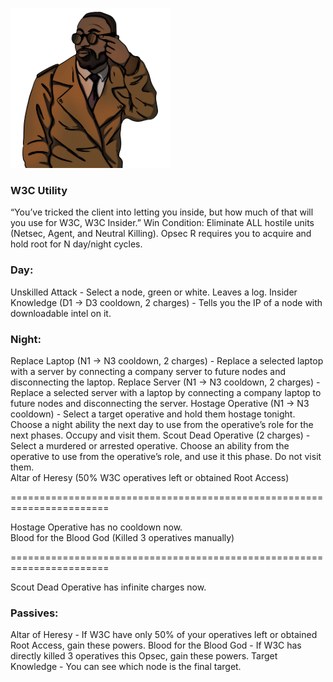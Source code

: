 ![w3cinsider.png](Images/w3cinsider.png)

### **W3C Utility**

<span class="w3c">
“You’ve tricked the client into letting you inside, but how much of that will you use for W3C, W3C Insider.”

<span class="w3c">
Win Condition: Eliminate ALL hostile units (Netsec, Agent, and Neutral Killing). Opsec R requires you to acquire and hold root for N day/night cycles.

### **Day:**

<span class="w3c">
Unskilled Attack - Select a node, green or white. Leaves a log.

<span class="w3c">
Insider Knowledge (D1 -> D3 cooldown, 2 charges) - Tells you the IP of a node with downloadable intel on it.

### **Night:**

<span class="w3c">
Replace Laptop (N1 -> N3 cooldown, 2 charges) - Replace a selected laptop with a server by connecting a company server to future nodes and disconnecting the laptop.

<span class="w3c">
Replace Server (N1 -> N3 cooldown, 2 charges) - Replace a selected server with a laptop by connecting a company laptop to future nodes and disconnecting the server.

<span class="w3c">
Hostage Operative (N1 -> N3 cooldown) - Select a target operative and hold them hostage tonight. Choose a night ability the next day to use from the operative’s role for the next phases. Occupy and visit them.

<span class="w3c">
Scout Dead Operative (2 charges) - Select a murdered or arrested operative. Choose an ability from the operative to use from the operative’s role, and use it this phase. Do not visit them.

<br>

<span class="w3c">
Altar of Heresy (50% W3C operatives left or obtained Root Access)

=======================================================================

<span class="w3c">
Hostage Operative has no cooldown now.

<br>

<span class="w3c">
Blood for the Blood God (Killed 3 operatives manually)

=======================================================================

<span class="w3c">
Scout Dead Operative has infinite charges now.

### **Passives:**

<span class="w3c">
Altar of Heresy - If W3C have only 50% of your operatives left or obtained Root Access, gain these powers.

<span class="w3c">
Blood for the Blood God - If W3C has directly killed 3 operatives this Opsec, gain these powers.

<span class="w3c">
Target Knowledge - You can see which node is the final target.
